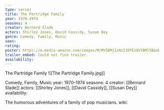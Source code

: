 ```yaml
---
type: series
title: The Partridge Family
year: 1970–1974
seasons: 4
creator: Bernard Slade
actors: Shirley Jones, David Cassidy, Susan Dey
genre: Comedy, Family, Music
seen:
rating: 
poster: https://m.media-amazon.com/images/M/MV5BMjIxNzI3OTEzOV5BMl5BanBnXkFtZTcwMDI0MDc4MQ@@._V1_SX300.jpg
trailer_embed: Could not find trailer.
availability:
---
```

The Partridge Family
![[The Partridge Family.jpg]]

Comedy, Family, Music
year: 1970–1974
seasons: 4
creator: [[Bernard Slade]]
actors: [[Shirley Jones]], [[David Cassidy]], [[Susan Dey]]
availability:

The humorous adventures of a family of pop musicians.
wiki: 



